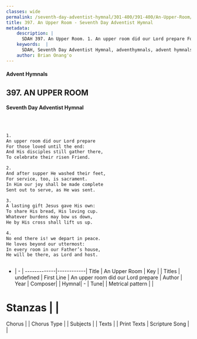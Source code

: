 ```yaml
---
classes: wide
permalink: /seventh-day-adventist-hymnal/301-400/391-400/An-Upper-Room/
title: 397. An Upper Room - Seventh Day Adventist Hymnal
metadata:
    description: |
      SDAH 397. An Upper Room. 1. An upper room did our Lord prepare For those loved until the end: And His disciples still gather there, To celebrate their risen Friend.
    keywords:  |
      SDAH, Seventh Day Adventist Hymnal, adventhymnals, advent hymnals, An Upper Room, An upper room did our Lord prepare 
    author: Brian Onang'o
---
```


#### Advent Hymnals
## 397. AN UPPER ROOM
#### Seventh Day Adventist Hymnal

```txt



1.
An upper room did our Lord prepare
For those loved until the end:
And His disciples still gather there,
To celebrate their risen Friend.

2.
And after supper He washed their feet,
For service, too, is sacrament.
In Him our joy shall be made complete
Sent out to serve, as He was sent.

3.
A lasting gift Jesus gave His own:
To share His bread, His loving cup.
Whatever burdens may bow us down,
He by His cross shall lift us up.

4.
No end there is! we depart in peace.
He loves beyond our uttermost:
In every room in our Father’s house,
He will be there, as Lord and host.



```

- |   -  |
-------------|------------|
Title | An Upper Room |
Key |  |
Titles | undefined |
First Line | An upper room did our Lord prepare |
Author | 
Year | 
Composer|  |
Hymnal|  - |
Tune|  |
Metrical pattern | |
# Stanzas |  |
Chorus |  |
Chorus Type |  |
Subjects |  |
Texts |  |
Print Texts | 
Scripture Song |  |
  
